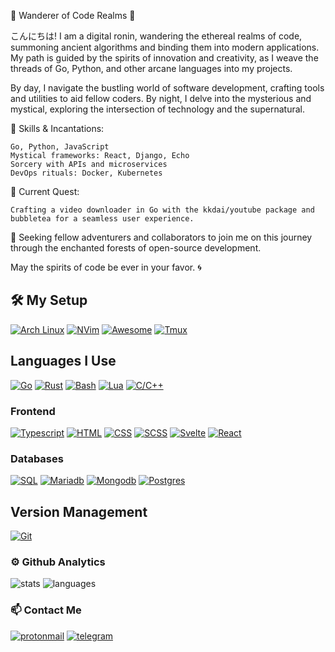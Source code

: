👹 Wanderer of Code Realms 👹

こんにちは! I am a digital ronin, wandering the ethereal realms of code, summoning ancient algorithms and binding them into modern applications. My path is guided by the spirits of innovation and creativity, as I weave the threads of Go, Python, and other arcane languages into my projects.

By day, I navigate the bustling world of software development, crafting tools and utilities to aid fellow coders. By night, I delve into the mysterious and mystical, exploring the intersection of technology and the supernatural.

🔮 Skills & Incantations:

    Go, Python, JavaScript
    Mystical frameworks: React, Django, Echo
    Sorcery with APIs and microservices
    DevOps rituals: Docker, Kubernetes

🍂 Current Quest:

    Crafting a video downloader in Go with the kkdai/youtube package and bubbletea for a seamless user experience.

🌙 Seeking fellow adventurers and collaborators to join me on this journey through the enchanted forests of open-source development.

May the spirits of code be ever in your favor. 🌀


## 🛠 My Setup
[![Arch Linux](https://img.shields.io/badge/-Arch_Linux-141a20?style=flat&logo=arch-linux)](https://archlinux.org/)
[![NVim](https://img.shields.io/badge/-NeoVim-141a20?style=flat&logo=neovim)](https://neovim.io/)
[![Awesome](https://img.shields.io/badge/-Awesome-141a20?style=flat-square&logo=awesomewm)](https://awesomewm.org/)
[![Tmux](https://img.shields.io/badge/-Tmux-141a20?style=flat-square&logo=tmux)](https://github.com/tmux/tmux/)

## Languages I Use
[![Go](https://img.shields.io/badge/-Go-141a20?style=flat&logo=go)](https://go.dev/)
[![Rust](https://img.shields.io/badge/-Rust-141a20?style=flat-square&logo=rust&logoColor=orange)](https://www.rust-lang.org/)
[![Bash](https://img.shields.io/badge/-Bash-141a20?style=flat&logo=powershell)](https://www.gnu.org/software/bash/)
[![Lua](https://img.shields.io/badge/-Lua-141a20?style=flat&logo=lua)](https://www.lua.org)
[![C/C++](https://img.shields.io/badge/-C&C++-141a20?style=flat&logo=c&logoColor=white)](https://isocpp.org/)

### Frontend
[![Typescript](https://img.shields.io/badge/-Typescript-141a20?style=flat&logo=typescript)](https://www.typescriptlang.org/)
[![HTML](https://img.shields.io/badge/-HTML5-141a20?style=flat&logo=HTML5)](https://www.w3schools.com/html/)
[![CSS](https://img.shields.io/badge/-CSS3-141a20?style=flat&logo=CSS3&logoColor=1572B6)](https://www.w3schools.com/css/)
[![SCSS](https://img.shields.io/badge/-SASS-141a20?style=flat&logo=sass)](https://sass-lang.com/)
[![Svelte](https://img.shields.io/badge/-Svelte-141a20?style=flat&logo=svelte)](https://svelte.dev)
[![React](https://img.shields.io/badge/-React-141a20?style=flat-square&logo=react)](https://react.dev/)

### Databases
[![SQL](https://img.shields.io/badge/-SQL-141a20?style=flat&logo=mysql)](https://www.w3schools.com/sql/)
[![Mariadb](https://img.shields.io/badge/-MariaDB-141a20?style=flat&logo=mariadb&logoColor=003545)](https://mariadb.org/)
[![Mongodb](https://img.shields.io/badge/-MongoDB-141a20?style=flat&logo=mongodb)](https://www.mongodb.com/)
[![Postgres](https://img.shields.io/badge/-Postgres-141a20?style=flat&logo=postgresql)](https://www.postgresql.org/)

## Version Management
[![Git](https://img.shields.io/badge/-Git-141a20?style=flat&logo=git)](https://git-scm.com/)

### ⚙️ Github Analytics
![stats](https://github-readme-stats.vercel.app/api?username=theflippantfox&theme=gotham&show_icons=true&border_color=2e3440)
![languages](https://github-readme-stats.vercel.app/api/top-langs/?username=theflippantfox&layout=compact&exclude_repo=theflippantfox.github.io&theme=gotham&border_color=2e3440&card_width=250)

### 📫 Contact Me
[![protonmail](https://img.shields.io/badge/-theflippantfox@gmail.com-141a20?style=flat&logo=gmail)](mailto:theflippantfox@gmail.com)
[![telegram](https://img.shields.io/badge/-theflippantfox-141a20?style=flat&logo=telegram&logoColor=white)](https://telegram.me/@theflippantfox)
